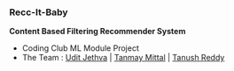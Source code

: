 ### Recc-It-Baby
**Content Based Filtering Recommender System**
* Coding Club ML Module Project
* The Team : [Udit Jethva](https://github.com/u-d-ash) | [Tanmay Mittal](https://github.com/Tanmay7404) | [Tanush Reddy](https://github.com/flyingheights)

